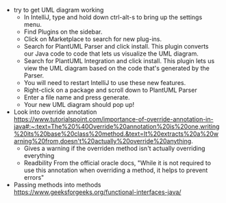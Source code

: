 - try to get UML diagram working
	- In IntelliJ, type and hold down ctrl-alt-s to bring up the settings menu. 
	- Find Plugins on the sidebar.
	- Click on Marketplace to search for new plug-ins.
	- Search for PlantUML Parser and click install. This plugin converts our Java code to code that lets us visualize the UML diagram.
	- Search for PlantUML Integration and click install. This plugin lets us view the UML diagram based on the code that's generated by the Parser.
	- You will need to restart IntelliJ to use these new features.
	- Right-click on a package and scroll down to PlantUML Parser
	- Enter a file name and press generate.
	- Your new UML diagram should pop up!
- Look into override annotation
	https://www.tutorialspoint.com/importance-of-override-annotation-in-java#:~:text=The%20%40Override%20annotation%20is%20one,writing%20its%20base%20class%20method.&text=It%20extracts%20a%20warning%20from,doesn't%20actually%20override%20anything.
	- Gives a warning if the overriden method isn't actually overriding everything
	- Readbility
	From the official oracle docs, "While it is not required to use this annotation when overriding a method, it helps to prevent errors"
- Passing methods into methods
	https://www.geeksforgeeks.org/functional-interfaces-java/